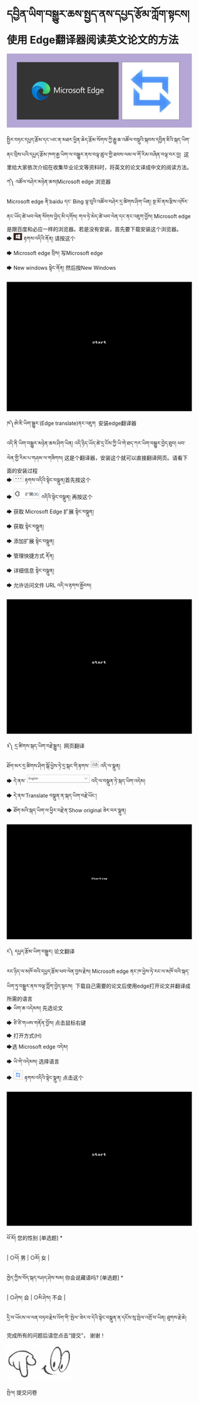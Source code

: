 # དབྱིན་ཡིག་བསྒྱུར་ཆས་སྤྱད་ནས་དཔྱད་རྩོམ་ཀློག་སྟངས། 使用 Edge翻译器阅读英文论文的方法

![Image](images/000005.png)

སྤྱིར་བཏང་དཔྱད་རྩོམ་དང་ཡང་ན་མཐར་ཕྱིན་ཆེད་རྩོམ་སོགས་ཀྱི་རྒྱུ་ཆ་འཚོལ་བསྡུའི་སྐབས་དབྱིན་ཇིའི་སྐད་ཡིག་ནང་བྲིས་པའི་དཔྱད་རྩོམ་ཁག་རྒྱ་ཡིག་ལ་བསྒྱུར་ནས་བལྟ་ཚུལ་གྱི་ཐབས་ལམ་ལ་གོ་རིམ་བཞིན་བལྟ་བར་བྱ།  这里给大家依次介绍在收集毕业论文等资料时，将英文的论文译成中文的阅读方法。

ཀ༽ འཚོལ་བཤེར་མཉེན་ཆས།Microsoft edge 浏览器  

Microsoft edge ནི་baidu དང་ Bing ལྟ་བུའི་འཚོལ་བཤེར་དྲ་ཚིགས་ཤིག་ཡིན། སྔ་མོ་ནས་རྩིས་འཁོར་ནང་ཡོད་ཚེ་ཕབ་ལེན་སོགས་བྱེད་མི་དགོས། གལ་ཏེ་མེད་ཚེ་ཕབ་ལེན་དང་ནང་འཇུག་བྱོས། Microsoft edge 是跟百度和必应一样的浏览器。若是没有安装，首先要下载安装这个浏览器。  
🡆 ![Image](images/000010.png) རྟགས་འདིའི་ནོན། 请按这个  
🡆 Microsoft edge བྲིས། 写Microsoft edge  
🡆 New windows སྟེང་ནོན། 然后按New Windows  

![Image](images/000001.gif)  

ཁ༽ཨེ་ཇི་ཡིག་སྒྱུར་(Edge translate)ནང་འཇུག  安装edge翻译器  

འདི་ནི་ཡིག་བསྒྱུར་མཉེན་ཆས་ཤིག་ཡིན། འདི་ཉིད་ཡོད་ཚེ་དྲ་ངོས་ཀྱི་ཡི་གེ་ཐད་ཀར་ཡིག་བསྒྱུར་བྱེད་ཐུབ། ཕབ་ལེན་གྱི་རིམ་པ་གཤམ་ལ་གཟིགས། 这是个翻译器，安装这个就可以直接翻译网页。请看下面的安装过程  
🡆 ![Image](images/000000.png) རྟགས་འདིའི་སྟེང་བསྣུན།首先按这个  
🡆 ![Image](images/000012.png) འདིའི་སྟེང་བསྣུན། 再按这个  
🡆 获取 Microsoft Edge 扩展 སྟེང་བསྣུན།   
🡆 获取 སྟེང་བསྣུན།  
🡆 添加扩展 སྟེང་བསྣུན།  
🡆 管理快捷方式 ནོན།  
🡆 详细信息 སྟེང་བསྣུན།  
🡆 允许访问文件 URL འདི་ལ་རྟགས་རྒྱོབས།  

![Image](images/000002.gif)

༣༽ དྲ་ཚིགས་སྐད་ཡིག་བརྗེ་སྒྱུར།  网页翻译  

ཐོག་མར་དྲ་ཚིགས་ཤིག་སྒོ་ཕྱེས་ཏེ་དྲ་སྒང་གི་རྟགས་ ![Image](images/0000090.png) འདི་ལ་སྣུན།  
🡆 དེ་ནས་  ![Image](images/000007.png) འདི་ལ་བསྣུན་ཏེ་སྐད་ཡིག་འདེམ།  
🡆 དེ་ནས་Translate བསྣུན་ན་སྐད་ཡིག་བརྗེ་ཡོང་།  
🡆 ཐོག་མའི་སྐད་ཡིག་ལ་ཕྱིར་བརྗེ་ན་Show original ཟེར་བར་སྣུན།

![Image](images/000009.gif)

ང༽ དཔྱད་རྩོམ་ཡིག་བསྒྱུར། 论文翻译  

རང་ཉིད་ལ་མཁོ་བའི་དཔྱད་རྩོམ་ཕབ་ལེན་བྱས་རྗེས། Microsoft edge ནང་ཁ་ཕྱེས་ཏེ་རང་ལ་མཁོ་བའི་སྐད་ཡིག་ཏུ་བསྒྱུར་ནས་བལྟ་ཀློག་བྱེད་སྟངས།  下载自己需要的论文后使用edge打开论文并翻译成所需的语言  
🡆 ཡིག་ཆ་འདེམས། 先选论文  
🡆 ཙི་ཙི་གཡས་གནོན་བྱོས། 点击鼠标右键  
🡆 打开方式(H)   
🡆选 Microsoft edge འདེམ།   
🡆 ཡི་གེ་འདེམས། 选择语言  
🡆 ![Image](images/000003.png) རྟགས་འདིའི་སྟེང་སྣུན། 点击这个  

![Image](images/000011.gif)

ཕོ་མོ། 您的性别 [单选题] *

| ○ཕོ། 男 | ○མོ། 女 |

ཁྱེད་ཀྱིས་བོད་སྐད་བཤད་ཤེས་སམ། 你会说藏语吗? [单选题] *

| ○ཤེས། 会 | ○མི་ཤེས། 不会 |

དྲི་བ་ཡོངས་ལ་ལན་བཏབ་རྗེས་འོག་གི་་སྤེལ་་ཟེར་བ་དེའི་སྟེང་བསྣུན་ན་དངོས་སུ་སྤེལ་འགྲོ་བ་ཡིན། ཐུགས་རྗེ་ཆེ།  

完成所有的问题后请您点击“提交”， 谢谢！ 

![Image](images/000004.gif)

སྤེལ། 提交问卷


